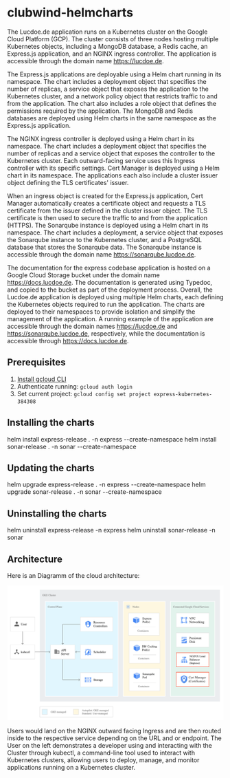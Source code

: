 # clubwind-helmcharts

The Lucdoe.de application runs on a Kubernetes cluster on the Google Cloud Platform (GCP). The cluster consists of three nodes hosting multiple Kubernetes objects, including a MongoDB database, a Redis cache, an Express.js application, and an NGINX ingress controller. The application is accessible through the domain name https://lucdoe.de.

The Express.js applications are deployable using a Helm chart running in its namespace. The chart includes a deployment object that specifies the number of replicas, a service object that exposes the application to the Kubernetes cluster, and a network policy object that restricts traffic to and from the application. The chart also includes a role object that defines the permissions required by the application.
The MongoDB and Redis databases are deployed using Helm charts in the same namespace as the Express.js application.

The NGINX ingress controller is deployed using a Helm chart in its namespace. The chart includes a deployment object that specifies the number of replicas and a service object that exposes the controller to the Kubernetes cluster. Each outward-facing service uses this Ingress controller with its specific settings.
Cert Manager is deployed using a Helm chart in its namespace. The applications each also include a cluster issuer object defining the TLS certificates' issuer.

When an ingress object is created for the Express.js application, Cert Manager automatically creates a certificate object and requests a TLS certificate from the issuer defined in the cluster issuer object. The TLS certificate is then used to secure the traffic to and from the application (HTTPS).
The Sonarqube instance is deployed using a Helm chart in its namespace. The chart includes
a deployment,
a service object that exposes the Sonarqube instance to the Kubernetes cluster, and
a PostgreSQL database that stores the Sonarqube data.
The Sonarqube instance is accessible through the domain name https://sonarqube.lucdoe.de.

The documentation for the express codebase application is hosted on a Google Cloud Storage bucket under the domain name https://docs.lucdoe.de. The documentation is generated using Typedoc, and copied to the bucket as part of the deployment process.
Overall, the Lucdoe.de application is deployed using multiple Helm charts, each defining the Kubernetes objects required to run the application. The charts are deployed to their namespaces to provide isolation and simplify the management of the application. A running example of the application are accessible through the domain names https://lucdoe.de and https://sonarqube.lucdoe.de, respectively, while the documentation is accessible through https://docs.lucdoe.de.

## Prerequisites

1. [Install gcloud CLI](https://cloud.google.com/sdk/docs/install)
2. Authenticate running: `gcloud auth login`
3. Set current project: `gcloud config set project express-kubernetes-384308`

## Installing the charts

helm install express-release . -n express --create-namespace
helm install sonar-release . -n sonar --create-namespace

## Updating the charts

helm upgrade express-release . -n express --create-namespace
helm upgrade sonar-release . -n sonar --create-namespace

## Uninstalling the charts

helm uninstall express-release -n express
helm uninstall sonar-release -n sonar

## Architecture

Here is an Diagramm of the cloud architecture:

![Architecture](https://github.com/lucdoe/clubwind-helmcharts/blob/main/Cloud-Diagram.png?raw=true)

Users would land on the NGINX outward facing Ingress and are then routed inside to the respective service depending on the URL and or endpoint. The User on the left demonstrates a developer using and interacting with the Cluster through kubectl, a command-line tool used to interact with Kubernetes clusters, allowing users to deploy, manage, and monitor applications running on a Kubernetes cluster.
